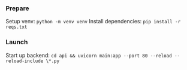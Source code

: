 ### Prepare

Setup venv: `python -m venv venv`
Install dependencies: `pip install -r reqs.txt`


### Launch

Start up backend: `cd api && uvicorn main:app --port 80 --reload --reload-include \*.py`
